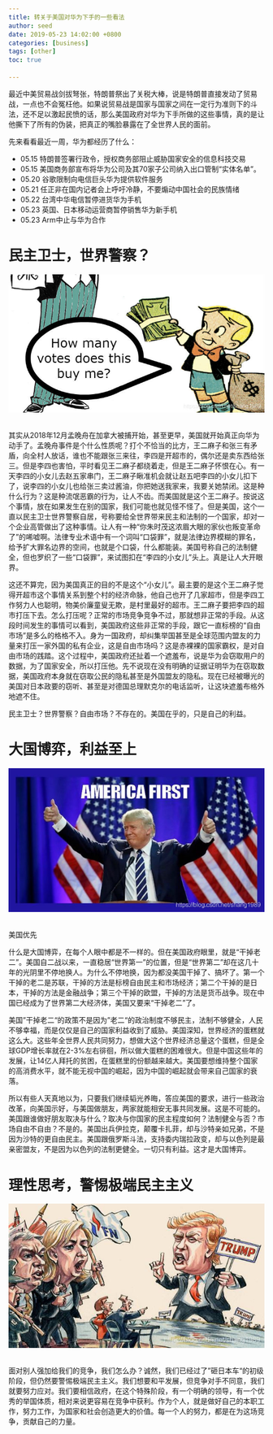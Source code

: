 ```yaml
---
title: 转关于美国对华为下手的一些看法
author: seed
date: 2019-05-23 14:02:00 +0800
categories: [business]
tags: [other]
toc: true

---
```


最近中美贸易战剑拔弩张，特朗普祭出了关税大棒，说是特朗普直接发动了贸易战，一点也不会冤枉他。如果说贸易战是国家与国家之间在一定行为准则下的斗法，还不足以激起民愤的话，那么美国政府对华为下手所做的这些事情，真的是让他撕下了所有的伪装，把真正的嘴脸暴露在了全世界人民的面前。

先来看看最近一周，华为都经历了什么：

- 05.15 特朗普签署行政令，授权商务部阻止威胁国家安全的信息科技交易
- 05.15 美国商务部宣布将华为公司及其70家子公司纳入出口管制“实体名单”。
- 05.20 谷歌限制向电信巨头华为提供软件服务
- 05.21 任正非在国内记者会上呼吁冷静，不要煽动中国社会的民族情绪
- 05.22 台湾中华电信暂停进货华为手机
- 05.23 英国、日本移动运营商暂停销售华为新手机
- 05.23 Arm中止与华为合作

# 民主卫士，世界警察？

![img](/_posts/other/img/20190523161634776.jpg)![点击并拖拽以移动](data:image/gif;base64,R0lGODlhAQABAPABAP///wAAACH5BAEKAAAALAAAAAABAAEAAAICRAEAOw==)

其实从2018年12月孟晚舟在加拿大被捕开始，甚至更早，美国就开始真正向华为动手了。孟晚舟事件是个什么性质呢？打个不恰当的比方，王二麻子和张三有矛盾，向全村人放话，谁也不能跟张三来往，李四是开超市的，偶尔还是卖东西给张三。但是李四也害怕，平时看见王二麻子都绕着走，但是王二麻子怀恨在心。有一天李四的小女儿去赵五家串门，王二麻子瞅准机会就让赵五吧李四的小女儿扣下了，说李四的小女儿也给张三卖过酱油，你把她送我家来，我要关她禁闭。这是种什么行为？这是种流氓恶霸的行为，让人不齿。而美国就是这个王二麻子。按说这个事情，放在如果发生在别的国家，我们可能也就见怪不怪了。但是美国，这个一直以民主卫士世界警察自居，号称要给全世界带来民主和法制的一个国家，却对一个企业高管做出了这种事情。让人有一种“你朱时茂这浓眉大眼的家伙也叛变革命了”的唏嘘啊。法律专业术语中有一个词叫“口袋罪”，就是法律边界模糊的罪名，给予扩大罪名边界的空间，也就是个口袋，什么都能装。美国号称自己的法制健全，但也罗织了一些“口袋罪”，来试图扣在“李四的小女儿”头上。真是让人大开眼界。

这还不算完，因为美国真正的目的不是这个“小女儿”。最主要的是这个王二麻子觉得开超市这个事情关系到整个村的经济命脉，他自己也开了几家超市，但是李四工作努力人也聪明，物美价廉童叟无欺，是村里最好的超市。王二麻子要把李四的超市打压下去。怎么打压呢？正常的市场竞争竞争不过，那就想非正常的手段。从这段时间发生的事情可以看到，美国政府这些非正常的手段，跟它一直标榜的“自由市场”是多么的格格不入。身为一国政府，却纠集举国甚至是全球范围内盟友的力量来打压一家外国的私有企业，这是自由市场吗？这是赤裸裸的国家霸权，是对自由市场的践踏。这个过程中，美国政府还扯着一个遮羞布，说是华为会窃取用户的数据，为了国家安全，所以打压他。先不说现在没有明确的证据证明华为在窃取数据，美国政府本身就在窃取公民的隐私甚至是外国盟友的隐私。现在已经被曝光的美国对日本政要的窃听、甚至是对德国总理默克尔的电话监听，让这块遮羞布格外地遮不住。

民主卫士？世界警察？自由市场？不存在的。美国在乎的，只是自己的利益。

# 大国博弈，利益至上

![img](/_posts/other/img/20190523161653968.jpg)![点击并拖拽以移动](data:image/gif;base64,R0lGODlhAQABAPABAP///wAAACH5BAEKAAAALAAAAAABAAEAAAICRAEAOw==)

美国优先



什么是大国博弈，在每个人眼中都是不一样的。但在美国政府眼里，就是“干掉老二”。美国自二战以来，一直稳居“世界第一”的位置，但是“世界第二”却在这几十年的光阴里不停地换人。为什么不停地换，因为都没美国干掉了、搞坏了。第一个干掉的老二是苏联，干掉的方法是标榜自由民主和市场经济；第二个干掉的是日本，干掉的方法是金融战争；第三个干掉的欧盟，干掉的方法是货币战争。现在中国已经成为了世界第二大经济体，美国又要来“干掉老二”了。

美国”干掉老二“的政策不是因为”老二“的政治制度不够民主，法制不够健全，人民不够幸福，而是仅仅是自己的国家利益收到了威胁。美国深知，世界经济的蛋糕就这么大。这些年全世界人民共同努力，想做大这个世界经济总量这个蛋糕，但是全球GDP增长率就在2-3%左右徘徊，所以做大蛋糕的困难很大。但是中国这些年的发展，让14亿人拜托的贫困，在蛋糕里的份额越来越大。美国要想维持整个国家的高消费水平，就不能无视中国的崛起，因为中国的崛起就会带来自己国家的衰落。

所以有些人天真地以为，只要我们继续韬光养晦，答应美国的要求，进行一些政治改革，向美国示好，与美国做朋友，两家就能相安无事共同发展。这是不可能的。美国跟谁做好朋友取决与什么？取决与你国家的民主程度如何？法制健全与否？市场自由不自由？不是的。美国出兵伊拉克，颠覆卡扎菲，却与沙特亲如兄弟，不是因为沙特的更自由民主。美国跟俄罗斯斗法，支持委内瑞拉政变，却与以色列是最亲密盟友，不是因为以色列的法制更健全。一切只有利益。这才是大国博弈。

# 理性思考，警惕极端民主主义

![img](/_posts/other/img/20190523161713755.jpg)![点击并拖拽以移动](data:image/gif;base64,R0lGODlhAQABAPABAP///wAAACH5BAEKAAAALAAAAAABAAEAAAICRAEAOw==)

面对别人强加给我们的竞争，我们怎么办？诚然，我们已经过了”砸日本车“的初级阶段，但仍然要警惕极端民主主义。我们想要和平发展，但竞争对手不同意，我们就要努力应对。我们要相信政府，在这个特殊阶段，有一个明确的领导，有一个优秀的举国体质，相对来说更容易在竞争中获利。作为个人，就是做好自己的本职工作，努力工作，为国家和社会创造更大的价值。每一个人的努力，都是在为这场竞争，贡献自己的力量。

